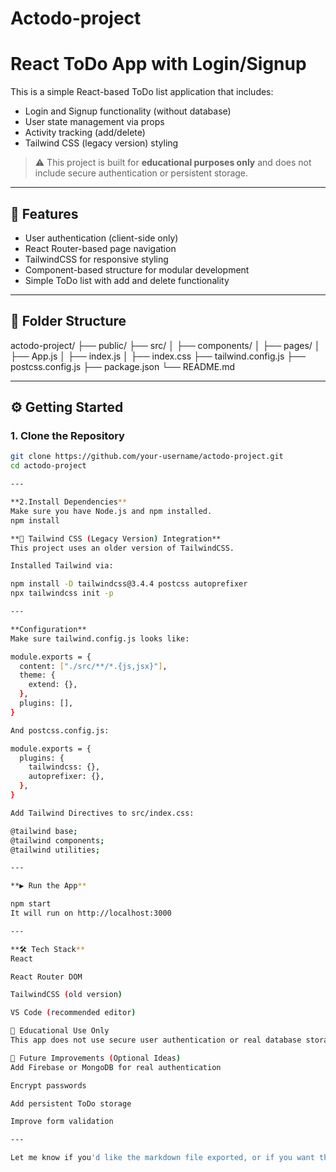 # Actodo-project
# React ToDo App with Login/Signup

This is a simple React-based ToDo list application that includes:
- Login and Signup functionality (without database)
- User state management via props
- Activity tracking (add/delete)
- Tailwind CSS (legacy version) styling

> ⚠️ This project is built for **educational purposes only** and does not include secure authentication or persistent storage.

---

## 🧠 Features

- User authentication (client-side only)
- React Router-based page navigation
- TailwindCSS for responsive styling
- Component-based structure for modular development
- Simple ToDo list with add and delete functionality

---

## 📁 Folder Structure
actodo-project/
├── public/
├── src/
│ ├── components/
│ ├── pages/
│ ├── App.js
│ ├── index.js
│ ├── index.css
├── tailwind.config.js
├── postcss.config.js
├── package.json
└── README.md

---

## ⚙️ Getting Started

### 1. Clone the Repository

```bash
git clone https://github.com/your-username/actodo-project.git
cd actodo-project

---

**2.Install Dependencies**
Make sure you have Node.js and npm installed.
npm install

**🌈 Tailwind CSS (Legacy Version) Integration**
This project uses an older version of TailwindCSS.

Installed Tailwind via:

npm install -D tailwindcss@3.4.4 postcss autoprefixer
npx tailwindcss init -p

---

**Configuration**
Make sure tailwind.config.js looks like:

module.exports = {
  content: ["./src/**/*.{js,jsx}"],
  theme: {
    extend: {},
  },
  plugins: [],
}

And postcss.config.js:

module.exports = {
  plugins: {
    tailwindcss: {},
    autoprefixer: {},
  },
}

Add Tailwind Directives to src/index.css:

@tailwind base;
@tailwind components;
@tailwind utilities;

---

**▶️ Run the App**

npm start
It will run on http://localhost:3000

---

**🛠 Tech Stack**
React

React Router DOM

TailwindCSS (old version)

VS Code (recommended editor)

📌 Educational Use Only
This app does not use secure user authentication or real database storage. It is intended only for learning and demonstration purposes.

🔐 Future Improvements (Optional Ideas)
Add Firebase or MongoDB for real authentication

Encrypt passwords

Add persistent ToDo storage

Improve form validation

---

Let me know if you'd like the markdown file exported, or if you want this tailored for a GitHub repository setup with badges and sections.


